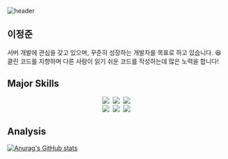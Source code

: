 ![header](https://capsule-render.vercel.app/api?type=soft&color=auto&height=150&section=header&text=Alencion&fontSize=70&animation=twinkling)

## 이정준
서버 개발에 관심을 갖고 있으며, 꾸준히 성장하는 개발자를 목표로 하고 있습니다. 😆
클린 코드를 지향하며 다른 사람이 읽기 쉬운 코드를 작성하는데 많은 노력을 합니다!

## Major Skills
<p align="center">
  <img src="https://img.shields.io/badge/Java-007396?style=flat-square&logo=Java&logoColor=white"/></a>&nbsp 
  <img src="https://img.shields.io/badge/Javascript-ffb13b?style=flat-square&logo=javascript&logoColor=white"/></a>&nbsp 
  <img src="https://img.shields.io/badge/css-1572B6?style=flat-square&logo=css3&logoColor=white"/></a>&nbsp 
  <br>
  <img src="https://img.shields.io/badge/SpringBoot-6DB33F?style=flat-square&logo=Spring&logoColor=white"/></a>&nbsp 
  <img src="https://img.shields.io/badge/React-282C34?style=flat-square&logo=React&logoColor=white"/></a>&nbsp 
  <img src="https://img.shields.io/badge/Mysql-E6B91E?style=flat-square&logo=MySql&logoColor=white"/></a>&nbsp 
</p>

## Analysis
[![Anurag's GitHub stats](https://github-readme-stats.vercel.app/api?username=alencion)](https://github.com/anuraghazra/github-readme-stats)
